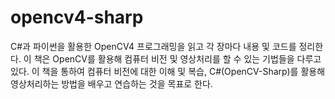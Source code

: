 # opencv4-sharp
C#과 파이썬을 활용한 OpenCV4 프로그래밍을 읽고 각 장마다 내용 및 코드를 정리한다. 이 책은 OpenCV를 활용해 컴퓨터 비전 및 영상처리를 할 수 있는 기법들을 다루고 있다. 이 책을 통하여 컴퓨터 비전에 대한 이해 및 복습, C#(OpenCV-Sharp)를 활용해 영상처리하는 방법을 배우고 연습하는 것을 목표로 한다.
